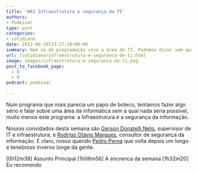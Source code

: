 ```yaml
---
title: '#61 Infraestrutura e segurança de TI'
authors:
- Podeixar
type: post
categories:
- cotidiano
date: 2013-06-16T23:27:18+00:00
summary: Nem só de programação vive a área de TI. Podemos dizer sem qualquer exagero que sem elas hoje em dia não haveria Facebook, e-mail e nem mesmo o Google. No programa desta semana conversamos com dois especialistas na área de redes de computadores, mais especificamente sobre infraestrutura e segurança da informação.
url: /cotidiano/infraestrutura-e-seguranca-de-ti.html
image: images/infraestrutura-e-seguranca-de-ti.png
post_to_facebook_page:
  - 0
  - 0
podcast: podeixar

---
```

Num programa que mais parecia um papo de boteco, tentamos fazer algo sério e falar sobre uma área da informática sem a qual nada seria possível, muito menos este programa: a Infraestrutura e a segurança da informação.

Nossos convidados desta semana são <a href="http://ca.linkedin.com/pub/gerson-neto/56/3a8/a38" target="_blank">Gerson Donatelli Neto</a>, supervisor de IT e infraestrutura, e <a href="http://ca.linkedin.com/in/rodrigomarques" target="_blank">Rodrigo Otávio Marques</a>, consultor de segurança da informação. E claro, nosso querido <a href="http://ca.linkedin.com/pub/pedro-perna-caixeta/9/b9b/19" target="_blank">Pedro Perna</a> que volta depois um longo e tenebroso inverno longe da gente.

[0h12m39] Assunto Principal
[1h06m56] A encrenca da semana
[1h32m20] Eu recomendo